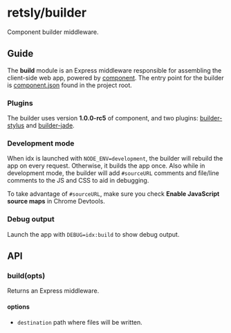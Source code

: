 
# retsly/builder

Component builder middleware.

## Guide

The **build** module is an Express middleware responsible for assembling
the client-side web app, powered by [component][1]. The entry point for
the builder is [component.json][2] found in the project root.

### Plugins

The builder uses version **1.0.0-rc5** of component, and two plugins:
[builder-stylus][3] and [builder-jade][4].

### Development mode

When idx is launched with `NODE_ENV=development`, the builder will
rebuild the app on every request. Otherwise, it builds the app once.
Also while in development mode, the builder will add `#sourceURL`
comments and file/line comments to the JS and CSS to aid in debugging.

To take advantage of `#sourceURL`, make sure you check **Enable
JavaScript source maps** in Chrome Devtools.

### Debug output

Launch the app with `DEBUG=idx:build` to show debug output.

## API

### build(opts)

Returns an Express middleware.

#### options

- `destination` path where files will be written.


[1]:https://github.com/component/component
[2]:https://github.com/Retsly/idx/blob/master/component.json
[3]:../builder-stylus/
[4]:https://github.com/segmentio/component-jade
